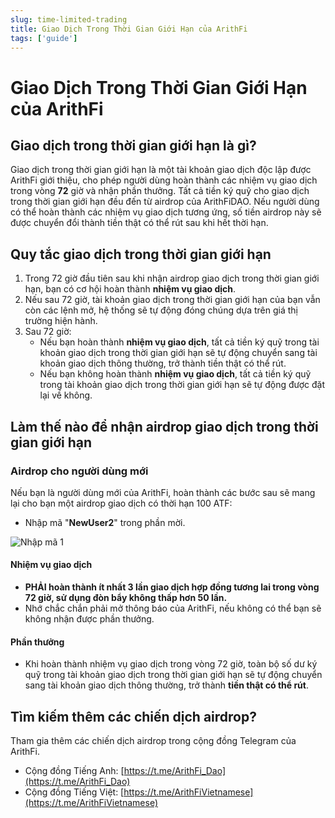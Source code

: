 ```yaml
---
slug: time-limited-trading
title: Giao Dịch Trong Thời Gian Giới Hạn của ArithFi
tags: ['guide']
---
```


# Giao Dịch Trong Thời Gian Giới Hạn của ArithFi

## Giao dịch trong thời gian giới hạn là gì?

Giao dịch trong thời gian giới hạn là một tài khoản giao dịch độc lập được ArithFi giới thiệu, cho phép người dùng hoàn thành các nhiệm vụ giao dịch trong vòng **72** giờ và nhận phần thưởng. Tất cả tiền ký quỹ cho giao dịch trong thời gian giới hạn đều đến từ airdrop của ArithFiDAO. Nếu người dùng có thể hoàn thành các nhiệm vụ giao dịch tương ứng, số tiền airdrop này sẽ được chuyển đổi thành tiền thật có thể rút sau khi hết thời hạn.

## Quy tắc giao dịch trong thời gian giới hạn
1. Trong 72 giờ đầu tiên sau khi nhận airdrop giao dịch trong thời gian giới hạn, bạn có cơ hội hoàn thành **nhiệm vụ giao dịch**.
2. Nếu sau 72 giờ, tài khoản giao dịch trong thời gian giới hạn của bạn vẫn còn các lệnh mở, hệ thống sẽ tự động đóng chúng dựa trên giá thị trường hiện hành.
3. Sau 72 giờ:
   - Nếu bạn hoàn thành **nhiệm vụ giao dịch**, tất cả tiền ký quỹ trong tài khoản giao dịch trong thời gian giới hạn sẽ tự động chuyển sang tài khoản giao dịch thông thường, trở thành tiền thật có thể rút.
   - Nếu bạn không hoàn thành **nhiệm vụ giao dịch**, tất cả tiền ký quỹ trong tài khoản giao dịch trong thời gian giới hạn sẽ tự động được đặt lại về không.

## Làm thế nào để nhận airdrop giao dịch trong thời gian giới hạn

### Airdrop cho người dùng mới

Nếu bạn là người dùng mới của ArithFi, hoàn thành các bước sau sẽ mang lại cho bạn một airdrop giao dịch có thời hạn 100 ATF:
- Nhập mã "**NewUser2**" trong phần mời.

![Nhập mã 1](https://nftstorage.link/ipfs/bafkreiahhghctk4dxpneupckzayzl2m6a7c7qpqhideoupvvyinnfeindy)

#### Nhiệm vụ giao dịch
- **PHẢI hoàn thành ít nhất 3 lần giao dịch hợp đồng tương lai trong vòng 72 giờ, sử dụng đòn bẩy không thấp hơn 50 lần.**
- Nhớ chắc chắn phải mở thông báo của ArithFi, nếu không có thể bạn sẽ không nhận được phần thưởng.

#### Phần thưởng
- Khi hoàn thành nhiệm vụ giao dịch trong vòng 72 giờ, toàn bộ số dư ký quỹ trong tài khoản giao dịch trong thời gian giới hạn sẽ tự động chuyển sang tài khoản giao dịch thông thường, trở thành **tiền thật có thể rút**.

## Tìm kiếm thêm các chiến dịch airdrop?
Tham gia thêm các chiến dịch airdrop trong cộng đồng Telegram của ArithFi.
   - Cộng đồng Tiếng Anh: [https://t.me/ArithFi_Dao](https://t.me/ArithFi_Dao)
   - Cộng đồng Tiếng Việt: [https://t.me/ArithFiVietnamese](https://t.me/ArithFiVietnamese)

